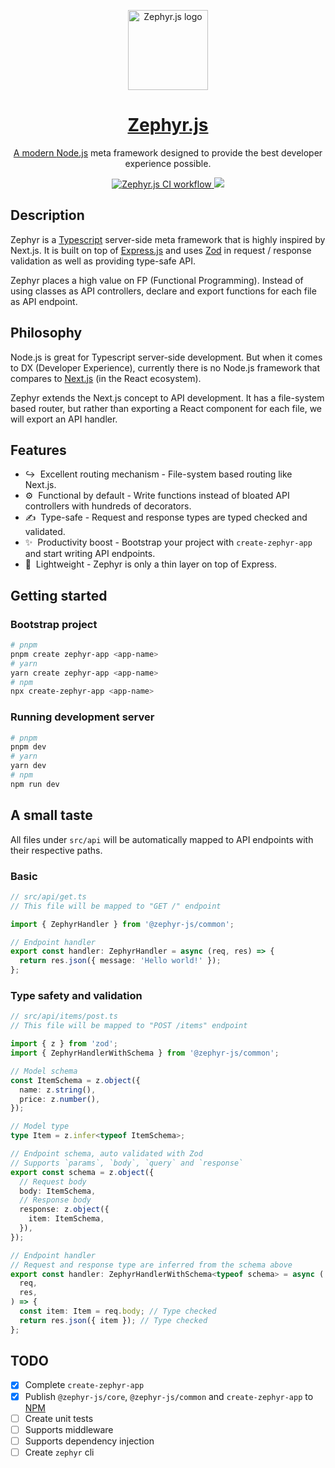 <p align="center">
  <a href="https://github.com/zephyr-js/zephyr">
    <picture>
      <img src="https://user-images.githubusercontent.com/40446720/200107694-75fd7950-53ca-47c6-8cba-3e42a3c168f5.png" height="128" alt="Zephyr.js logo">
    </picture>
    <h1 align="center">Zephyr.js</h1>
    <p align="center">A modern <a href="http://nodejs.org" target="_blank">Node.js</a> meta framework designed to provide the best developer experience possible.
      <p align="center">
        <a href="https://github.com/zephyr-js/zephyr/actions/workflows/ci.yml">
          <img src="https://github.com/zephyr-js/zephyr/actions/workflows/ci.yml/badge.svg" alt="Zephyr.js CI workflow" />
        </a>
        <a href="https://codecov.io/gh/zephyr-js/zephyr">
          <img src="https://codecov.io/gh/zephyr-js/zephyr/branch/main/graph/badge.svg" />
        </a>
      </p>
    </p>
  </a>
</p>

## Description

Zephyr is a <a href="https://www.typescriptlang.org/" target="_blank">Typescript</a> server-side meta framework that is highly inspired by Next.js.
It is built on top of <a href="https://expressjs.com/" target="_blank">Express.js</a> and uses <a href="https://zod.dev/" target="_blank">Zod</a> in request / response validation as well as providing type-safe API.

Zephyr places a high value on FP (Functional Programming). Instead of using classes as API controllers, declare and export functions for each file as API endpoint.

## Philosophy

Node.js is great for Typescript server-side development.
But when it comes to DX (Developer Experience), currently there is no Node.js framework that compares to <a href="https://nextjs.org/" target="_blank">Next.js</a> (in the React ecosystem).

Zephyr extends the Next.js concept to API development.
It has a file-system based router, but rather than exporting a React component for each file, we will export an API handler.

## Features

- ↪️&nbsp; Excellent routing mechanism - File-system based routing like Next.js.
- ⚙️&nbsp; Functional by default - Write functions instead of bloated API controllers with hundreds of decorators.
- ✍️&nbsp; Type-safe - Request and response types are typed checked and validated.
- ✨&nbsp; Productivity boost - Bootstrap your project with `create-zephyr-app` and start writing API endpoints.
- 🍃&nbsp; Lightweight - Zephyr is only a thin layer on top of Express.

## Getting started

### Bootstrap project
```sh
# pnpm
pnpm create zephyr-app <app-name>
# yarn
yarn create zephyr-app <app-name>
# npm
npx create-zephyr-app <app-name>
```

### Running development server
```sh
# pnpm
pnpm dev
# yarn
yarn dev
# npm
npm run dev
```

## A small taste

All files under `src/api` will be automatically mapped to API endpoints with their respective paths.

### Basic
```typescript
// src/api/get.ts
// This file will be mapped to "GET /" endpoint

import { ZephyrHandler } from '@zephyr-js/common';

// Endpoint handler
export const handler: ZephyrHandler = async (req, res) => {
  return res.json({ message: 'Hello world!' });
};
```

### Type safety and validation

```typescript
// src/api/items/post.ts
// This file will be mapped to "POST /items" endpoint

import { z } from 'zod';
import { ZephyrHandlerWithSchema } from '@zephyr-js/common';

// Model schema
const ItemSchema = z.object({
  name: z.string(),
  price: z.number(),
});

// Model type
type Item = z.infer<typeof ItemSchema>;

// Endpoint schema, auto validated with Zod
// Supports `params`, `body`, `query` and `response`
export const schema = z.object({
  // Request body
  body: ItemSchema,
  // Response body
  response: z.object({
    item: ItemSchema,
  }),
});

// Endpoint handler
// Request and response type are inferred from the schema above
export const handler: ZephyrHandlerWithSchema<typeof schema> = async (
  req,
  res,
) => {
  const item: Item = req.body; // Type checked
  return res.json({ item }); // Type checked
};

```

## TODO
- [x] Complete `create-zephyr-app`
- [x] Publish `@zephyr-js/core`, `@zephyr-js/common` and `create-zephyr-app` to [NPM](https://www.npmjs.com/)
- [ ] Create unit tests
- [ ] Supports middleware
- [ ] Supports dependency injection
- [ ] Create `zephyr` cli
